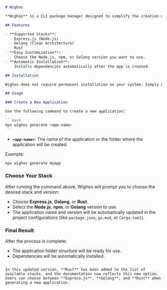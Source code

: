 ````markdown
# Wighos

**Wighos** is a CLI package manager designed to simplify the creation of applications with clean architecture. With Wighos, you can easily create applications based on **Express.js**, **Golang**, or **Rust** with just one command!

## Features

- **Supported Stacks**:
  - Express.js (Node.js)
  - Golang (Clean Architecture)
  - Rust
- **Easy Customization**:
  - Choose the Node.js, npm, or Golang version you want to use.
- **Automatic Installation**:
  - Installs dependencies automatically after the app is created.

## Installation

Wighos does not require permanent installation on your system. Simply use `npx` to run it directly.

## Usage

### Create a New Application

Use the following command to create a new application:

```bash
npx wighos generate <app-name>
```
````

- **`<app-name>`**: The name of the application or the folder where the application will be created.

Example:

```bash
npx wighos generate myapp
```

### Choose Your Stack

After running the command above, Wighos will prompt you to choose the desired stack and version:

- Choose **Express.js**, **Golang**, or **Rust**.
- Select the **Node.js**, **npm**, or **Golang** version to use.
- The application name and version will be automatically updated in the project configurations (like `package.json`, `go.mod`, or `Cargo.toml`).

### Final Result

After the process is complete:

- The application folder structure will be ready for use.
- Dependencies will be automatically installed.

```

In this updated version, **Rust** has been added to the list of available stacks, and the documentation now reflects this new option. Users can choose between **Express.js**, **Golang**, and **Rust** when generating a new application.
```

